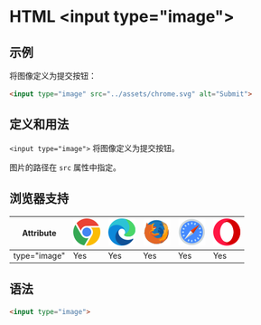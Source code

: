 HTML \<input type="image">
===

## 示例

将图像定义为提交按钮：

```html idoc:preview:iframe
<input type="image" src="../assets/chrome.svg" alt="Submit">
```

## 定义和用法

`<input type="image">` 将图像定义为提交按钮。

图片的路径在 `src` 属性中指定。

## 浏览器支持

| Attribute | ![chrome][1] | ![edge][2] | ![firefox][3] | ![safari][4] | ![opera][5] |
| ------- | --- | --- | --- | --- | --- |
| type="image" | Yes | Yes | Yes | Yes | Yes |

## 语法

```html
<input type="image">
```

[1]: ../assets/chrome.svg
[2]: ../assets/edge.svg
[3]: ../assets/firefox.svg
[4]: ../assets/safari.svg
[5]: ../assets/opera.svg
